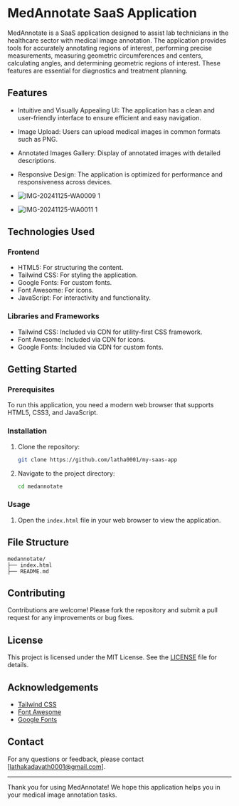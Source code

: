 # MedAnnotate SaaS Application

MedAnnotate is a SaaS application designed to assist lab technicians in the healthcare sector with medical image annotation. The application provides tools for accurately annotating regions of interest, performing precise measurements, measuring geometric circumferences and centers, calculating angles, and determining geometric regions of interest. These features are essential for diagnostics and treatment planning.

## Features

- Intuitive and Visually Appealing UI: The application has a clean and user-friendly interface to ensure efficient and easy navigation.
- Image Upload: Users can upload medical images in common formats such as PNG.
- Annotated Images Gallery: Display of annotated images with detailed descriptions.
- Responsive Design: The application is optimized for performance and responsiveness across devices.

- ![IMG-20241125-WA0009 1](https://github.com/user-attachments/assets/71450c02-6f3f-443c-aa79-fa3b9a67f40c)

- ![IMG-20241125-WA0011 1](https://github.com/user-attachments/assets/22bbeb5d-d101-483d-afb6-2d258f41bc8b)



## Technologies Used

### Frontend

- HTML5: For structuring the content.
- Tailwind CSS: For styling the application.
- Google Fonts: For custom fonts.
- Font Awesome: For icons.
- JavaScript: For interactivity and functionality.

### Libraries and Frameworks

- Tailwind CSS: Included via CDN for utility-first CSS framework.
- Font Awesome: Included via CDN for icons.
- Google Fonts: Included via CDN for custom fonts.

## Getting Started

### Prerequisites

To run this application, you need a modern web browser that supports HTML5, CSS3, and JavaScript.

### Installation

1. Clone the repository:
   ```sh
   git clone https://github.com/latha0001/my-saas-app
   ```
2. Navigate to the project directory:
   ```sh
   cd medannotate
   ```

### Usage

1. Open the `index.html` file in your web browser to view the application.

## File Structure

```
medannotate/
├── index.html
├── README.md
```

## Contributing

Contributions are welcome! Please fork the repository and submit a pull request for any improvements or bug fixes.

## License

This project is licensed under the MIT License. See the [LICENSE](LICENSE) file for details.

## Acknowledgements

- [Tailwind CSS](https://tailwindcss.com/)
- [Font Awesome](https://fontawesome.com/)
- [Google Fonts](https://fonts.google.com/)

## Contact

For any questions or feedback, please contact [lathakadavath0001@gmail.com].

---

Thank you for using MedAnnotate! We hope this application helps you in your medical image annotation tasks.
